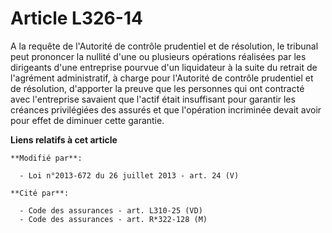 # Article L326-14

A la requête de l'Autorité de contrôle prudentiel et de résolution, le tribunal peut prononcer la nullité d'une ou plusieurs
opérations réalisées par les dirigeants d'une entreprise pourvue d'un liquidateur à la suite du retrait de l'agrément
administratif, à charge pour l'Autorité de contrôle prudentiel et de résolution, d'apporter la preuve que les personnes qui
ont contracté avec l'entreprise savaient que l'actif était insuffisant pour garantir les créances privilégiées des assurés et
que l'opération incriminée devait avoir pour effet de diminuer cette garantie.

**Liens relatifs à cet article**

	**Modifié par**:

	  - Loi n°2013-672 du 26 juillet 2013 - art. 24 (V)

	**Cité par**:

	  - Code des assurances - art. L310-25 (VD)
	  - Code des assurances - art. R*322-128 (M)
